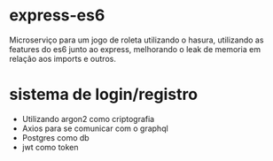 # express-es6
Microserviço para um jogo de roleta utilizando o hasura, utilizando as features do es6 junto ao express, melhorando o leak de memoria em relação aos imports e outros.

# sistema de login/registro
- Utilizando argon2 como criptografia
- Axios para se comunicar com o graphql
- Postgres como db
- jwt como token
